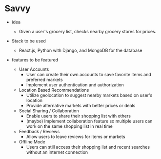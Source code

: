# Savvy
- idea
    - Given a user's grocery list, checks nearby grocery stores for prices.
- Stack to be used
    - React.js, Python with Django, and MongoDB for the database

- features to be featured
    - User Accounts
        - User can create their own accounts to save favorite items and preferred markets
        - Implement user authentication and authorization
    - Location Based Recommendations
        - Utilize geolocation to suggest nearby markets based on user's location
        - Provide alternative markets with better prices or deals
    - Social Sharing / Collaboration
        - Enable users to share their shopping list with others
        - (maybe) Implement collaboration feature so multiple users can work on the same shopping list in real time
    - Feedback / Reviews
        - Allow users to leave reviews for items or markets
    - Offline Mode
        - Users can still access their shopping list and recent searches without an internet connection